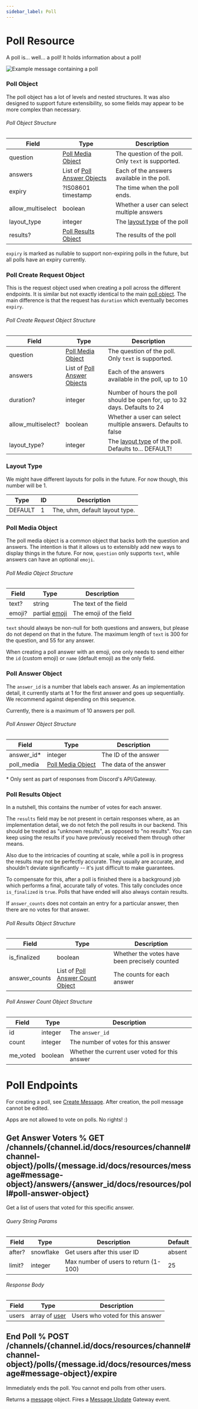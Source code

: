```yaml
---
sidebar_label: Poll
---
```


# Poll Resource

A poll is... well... a poll! It holds information about a poll!

![Example message containing a poll](images/example-poll.png)

### Poll Object

The poll object has a lot of levels and nested structures. It was also designed
to support future extensibility, so some fields may appear to be more complex than
necessary.

###### Poll Object Structure

| Field             | Type                                                                                                | Description                                                     |
|-------------------|-----------------------------------------------------------------------------------------------------|-----------------------------------------------------------------|
| question          | [Poll Media Object](/docs/resources/poll#poll-media-object-poll-media-object-structure)             | The question of the poll. Only `text` is supported.             |
| answers           | List of [Poll Answer Objects](/docs/resources/poll#poll-answer-object-poll-answer-object-structure) | Each of the answers available in the poll.                      |
| expiry            | ?IS08601 timestamp                                                                                  | The time when the poll ends.                                    |
| allow_multiselect | boolean                                                                                             | Whether a user can select multiple answers                      |
| layout_type       | integer                                                                                             | The [layout type](/docs/resources/poll#layout-type) of the poll |
| results?          | [Poll Results Object](/docs/resources/poll#poll-results-object-poll-results-object-structure)       | The results of the poll                                         |

`expiry` is marked as nullable to support non-expiring polls in the future, but all polls have an expiry currently.

### Poll Create Request Object

This is the request object used when creating a poll across the different endpoints.
It is similar but not exactly identical to the main [poll object](/docs/resources/poll#poll-object-poll-object-structure).
The main difference is that the request has `duration` which eventually becomes `expiry`.

###### Poll Create Request Object Structure

| Field              | Type                                                                                                | Description                                                                              |
|--------------------|-----------------------------------------------------------------------------------------------------|------------------------------------------------------------------------------------------|
| question           | [Poll Media Object](/docs/resources/poll#poll-media-object-poll-media-object-structure)             | The question of the poll. Only `text` is supported.                                      |
| answers            | List of [Poll Answer Objects](/docs/resources/poll#poll-answer-object-poll-answer-object-structure) | Each of the answers available in the poll, up to 10                                      |
| duration?          | integer                                                                                             | Number of hours the poll should be open for, up to 32 days. Defaults to 24               |
| allow_multiselect? | boolean                                                                                             | Whether a user can select multiple answers. Defaults to false                            |
| layout_type?       | integer                                                                                             | The [layout type](/docs/resources/poll#layout-type) of the poll. Defaults to... DEFAULT! |

### Layout Type

We might have different layouts for polls in the future.
For now though, this number will be 1.

| Type    | ID | Description                    |
|---------|----|--------------------------------|
| DEFAULT | 1  | The, uhm, default layout type. |

### Poll Media Object

The poll media object is a common object that backs both the question and answers.
The intention is that it allows us to extensibly add new ways to display things in the future.
For now, `question` only supports `text`, while answers can have an optional `emoji`.

###### Poll Media Object Structure

| Field  | Type                                                | Description            |
|--------|-----------------------------------------------------|------------------------|
| text?  | string                                              | The text of the field  |
| emoji? | partial [emoji](/docs/resources/emoji#emoji-object) | The emoji of the field |

`text` should always be non-null for both questions and answers, but please do not depend on that in the future.
The maximum length of `text` is 300 for the question, and 55 for any answer.

When creating a poll answer with an emoji, one only needs to send either the `id` (custom emoji) or `name` (default emoji) as the only field.

### Poll Answer Object

The `answer_id` is a number that labels each answer.
As an implementation detail, it currently starts at 1 for the first answer and goes up sequentially.
We recommend against depending on this sequence.

Currently, there is a maximum of 10 answers per poll.

###### Poll Answer Object Structure

| Field       | Type                                                                                    | Description            |
|-------------|-----------------------------------------------------------------------------------------|------------------------|
| answer_id\* | integer                                                                                 | The ID of the answer   |
| poll_media  | [Poll Media Object](/docs/resources/poll#poll-media-object-poll-media-object-structure) | The data of the answer |

\* Only sent as part of responses from Discord's API/Gateway.

### Poll Results Object

In a nutshell, this contains the number of votes for each answer.

The `results` field may be not present in certain responses where, as an implementation detail, we do not fetch the poll results in our backend.
This should be treated as "unknown results", as opposed to "no results". You can keep using the results if you have previously received them through other means.

Also due to the intricacies of counting at scale, while a poll is in progress the results may not be perfectly accurate.
They usually are accurate, and shouldn't deviate significantly -- it's just difficult to make guarantees.

To compensate for this, after a poll is finished there is a background job which performs a final, accurate tally of votes.
This tally concludes once `is_finalized` is `true`. Polls that have ended will also always contain results.

If `answer_counts` does not contain an entry for a particular answer, then there are no votes for that answer.

###### Poll Results Object Structure

| Field         | Type                                                                                                            | Description                                   |
|---------------|-----------------------------------------------------------------------------------------------------------------|-----------------------------------------------|
| is_finalized  | boolean                                                                                                         | Whether the votes have been precisely counted |
| answer_counts | List of [Poll Answer Count Object](/docs/resources/poll#poll-results-object-poll-answer-count-object-structure) | The counts for each answer                    |

###### Poll Answer Count Object Structure

| Field    | Type    | Description                                    |
|----------|---------|------------------------------------------------|
| id       | integer | The `answer_id`                                |
| count    | integer | The number of votes for this answer            |
| me_voted | boolean | Whether the current user voted for this answer |

# Poll Endpoints

For creating a poll, see [Create Message](/docs/resources/message#create-message). After creation, the poll message cannot be edited.

Apps are not allowed to vote on polls. No rights! :)

## Get Answer Voters % GET /channels/{channel.id/docs/resources/channel#channel-object}/polls/{message.id/docs/resources/message#message-object}/answers/{answer_id/docs/resources/poll#poll-answer-object}

Get a list of users that voted for this specific answer.

###### Query String Params

| Field  | Type      | Description                           | Default |
|--------|-----------|---------------------------------------|---------|
| after? | snowflake | Get users after this user ID          | absent  |
| limit? | integer   | Max number of users to return (1-100) | 25      |

###### Response Body

| Field | Type                                              | Description                     |
|-------|---------------------------------------------------|---------------------------------|
| users | array of [user](/docs/resources/user#user-object) | Users who voted for this answer |

## End Poll % POST /channels/{channel.id/docs/resources/channel#channel-object}/polls/{message.id/docs/resources/message#message-object}/expire

Immediately ends the poll. You cannot end polls from other users.

Returns a [message](/docs/resources/message#message-object) object. Fires a [Message Update](/docs/events/gateway-events#message-update) Gateway event.
